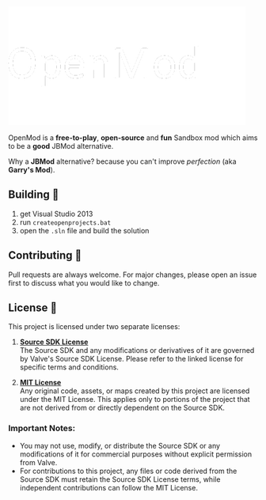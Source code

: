 ![Logo](.github-assets/logo.png?raw=true)

OpenMod is a **free-to-play**, **open-source** and **fun** Sandbox mod which aims to be a **good** JBMod alternative.

Why a **JBMod** alternative? because you can't improve *perfection* (aka **Garry's Mod**).

## Building 🔨
1. get Visual Studio 2013
2. run `createopenprojects.bat`
3. open the `.sln` file and build the solution

## Contributing 🧑

Pull requests are always welcome. For major changes, please open an issue first to discuss what you would like to change.

## License 📝

This project is licensed under two separate licenses:

1. **[Source SDK License](https://github.com/ValveSoftware/source-sdk-2013/blob/master/LICENSE)**  
   The Source SDK and any modifications or derivatives of it are governed by Valve's Source SDK License. Please refer to the linked license for specific terms and conditions.

2. **[MIT License](https://choosealicense.com/licenses/mit/)**  
   Any original code, assets, or maps created by this project are licensed under the MIT License. This applies only to portions of the project that are not derived from or directly dependent on the Source SDK.

### Important Notes:
- You may not use, modify, or distribute the Source SDK or any modifications of it for commercial purposes without explicit permission from Valve.
- For contributions to this project, any files or code derived from the Source SDK must retain the Source SDK License terms, while independent contributions can follow the MIT License.

